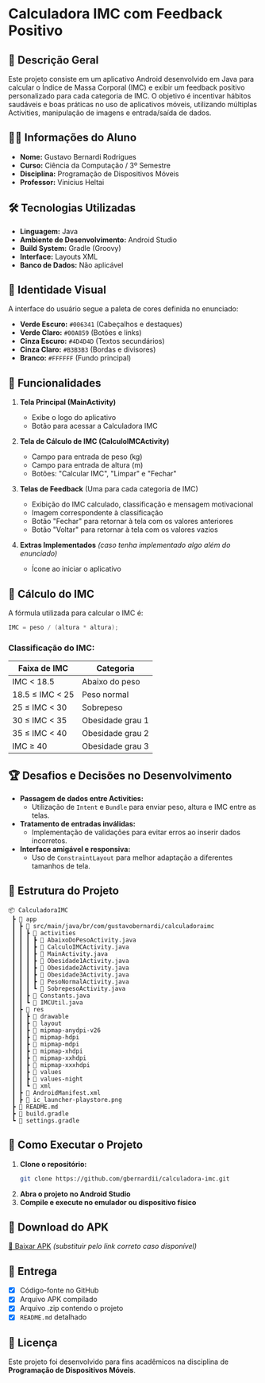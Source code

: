 # Calculadora IMC com Feedback Positivo

## 📌 Descrição Geral
Este projeto consiste em um aplicativo Android desenvolvido em Java para calcular o Índice de Massa Corporal (IMC) e exibir um feedback positivo personalizado para cada categoria de IMC. O objetivo é incentivar hábitos saudáveis e boas práticas no uso de aplicativos móveis, utilizando múltiplas Activities, manipulação de imagens e entrada/saída de dados.

## 👨‍🎓 Informações do Aluno
- **Nome:** Gustavo Bernardi Rodrigues
- **Curso:** Ciência da Computação / 3º Semestre
- **Disciplina:** Programação de Dispositivos Móveis
- **Professor:** Vinicius Heltai

## 🛠 Tecnologias Utilizadas
- **Linguagem:** Java
- **Ambiente de Desenvolvimento:** Android Studio
- **Build System:** Gradle (Groovy)
- **Interface:** Layouts XML
- **Banco de Dados:** Não aplicável

## 🎨 Identidade Visual
A interface do usuário segue a paleta de cores definida no enunciado:
- **Verde Escuro:** `#006341` (Cabeçalhos e destaques)
- **Verde Claro:** `#00A859` (Botões e links)
- **Cinza Escuro:** `#4D4D4D` (Textos secundários)
- **Cinza Claro:** `#B3B3B3` (Bordas e divisores)
- **Branco:** `#FFFFFF` (Fundo principal)

## 🚀 Funcionalidades
1. **Tela Principal (MainActivity)**
   - Exibe o logo do aplicativo
   - Botão para acessar a Calculadora IMC
   
2. **Tela de Cálculo de IMC (CalculoIMCActivity)**
   - Campo para entrada de peso (kg)
   - Campo para entrada de altura (m)
   - Botões: "Calcular IMC", "Limpar" e "Fechar"

3. **Telas de Feedback** (Uma para cada categoria de IMC)
   - Exibição do IMC calculado, classificação e mensagem motivacional
   - Imagem correspondente à classificação
   - Botão "Fechar" para retornar à tela com os valores anteriores
   - Botão "Voltar" para retornar à tela com os valores vazios


4. **Extras Implementados** *(caso tenha implementado algo além do enunciado)*
   - Ícone ao iniciar o aplicativo

## 🔢 Cálculo do IMC
A fórmula utilizada para calcular o IMC é:
```java
IMC = peso / (altura * altura);
```
### **Classificação do IMC:**
| Faixa de IMC | Categoria |
|-------------|-----------|
| IMC < 18.5 | Abaixo do peso |
| 18.5 ≤ IMC < 25 | Peso normal |
| 25 ≤ IMC < 30 | Sobrepeso |
| 30 ≤ IMC < 35 | Obesidade grau 1 |
| 35 ≤ IMC < 40 | Obesidade grau 2 |
| IMC ≥ 40 | Obesidade grau 3 |

## 🏆 Desafios e Decisões no Desenvolvimento
- **Passagem de dados entre Activities:**
  - Utilização de `Intent` e `Bundle` para enviar peso, altura e IMC entre as telas.
- **Tratamento de entradas inválidas:**
  - Implementação de validações para evitar erros ao inserir dados incorretos.
- **Interface amigável e responsiva:**
  - Uso de `ConstraintLayout` para melhor adaptação a diferentes tamanhos de tela.

## 📂 Estrutura do Projeto
```
📦 CalculadoraIMC
 ┣ 📂 app
 ┃ ┣ 📂 src/main/java/br/com/gustavobernardi/calculadoraimc
 ┃ ┃ ┣ 📂 activities
 ┃ ┃ ┃ ┣ 📜 AbaixoDoPesoActivity.java
 ┃ ┃ ┃ ┣ 📜 CalculoIMCActivity.java
 ┃ ┃ ┃ ┣ 📜 MainActivity.java
 ┃ ┃ ┃ ┣ 📜 Obesidade1Activity.java
 ┃ ┃ ┃ ┣ 📜 Obesidade2Activity.java
 ┃ ┃ ┃ ┣ 📜 Obesidade3Activity.java
 ┃ ┃ ┃ ┣ 📜 PesoNormalActivity.java
 ┃ ┃ ┃ ┗ 📜 SobrepesoActivity.java
 ┃ ┃ ┣ 📜 Constants.java
 ┃ ┃ ┗ 📜 IMCUtil.java
 ┃ ┣ 📂 res
 ┃ ┃ ┣ 📂 drawable
 ┃ ┃ ┣ 📂 layout
 ┃ ┃ ┣ 📂 mipmap-anydpi-v26
 ┃ ┃ ┣ 📂 mipmap-hdpi
 ┃ ┃ ┣ 📂 mipmap-mdpi
 ┃ ┃ ┣ 📂 mipmap-xhdpi
 ┃ ┃ ┣ 📂 mipmap-xxhdpi
 ┃ ┃ ┣ 📂 mipmap-xxxhdpi
 ┃ ┃ ┣ 📂 values
 ┃ ┃ ┣ 📂 values-night
 ┃ ┃ ┗ 📂 xml
 ┃ ┣ 📜 AndroidManifest.xml
 ┃ ┣ 📜 ic_launcher-playstore.png
 ┣ 📜 README.md
 ┣ 📜 build.gradle
 ┗ 📜 settings.gradle
```

## 📆 Como Executar o Projeto
1. **Clone o repositório:**
   ```sh
   git clone https://github.com/gbernardii/calculadora-imc.git
   ```
2. **Abra o projeto no Android Studio**
3. **Compile e execute no emulador ou dispositivo físico**

## 👄 Download do APK
[🔗 Baixar APK](https://github.com/gbernardii/calculadora-imc/releases) *(substituir pelo link correto caso disponível)*

## 📌 Entrega
- [x] Código-fonte no GitHub
- [x] Arquivo APK compilado
- [x] Arquivo .zip contendo o projeto
- [x] `README.md` detalhado

## 🐝 Licença
Este projeto foi desenvolvido para fins acadêmicos na disciplina de **Programação de Dispositivos Móveis**.